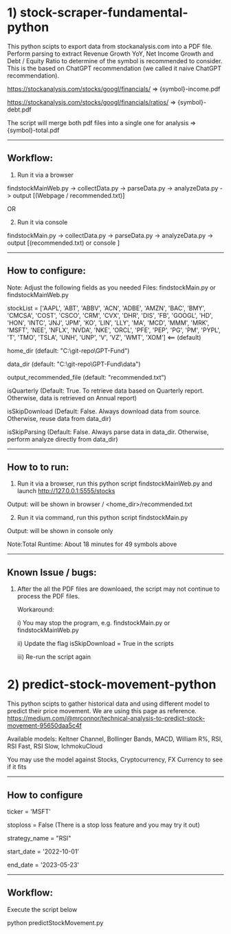 # 1) stock-scraper-fundamental-python
This python scipts to export data from stockanalysis.com into a PDF file. Perform parsing to extract Revenue Growth YoY, Net Income Growth and Debt / Equity Ratio
to determine of the symbol is recommended to consider. This is the based on ChatGPT recommendation (we called it naive ChatGPT recommendation).

https://stockanalysis.com/stocks/googl/financials/  => {symbol}-income.pdf

https://stockanalysis.com/stocks/googl/financials/ratios/ => {symbol}-debt.pdf

The script will merge both pdf files into a single one for analysis => {symbol}-total.pdf

-----------------
Workflow:
-----------------
1. Run it via a browser

findstockMainWeb.py -> collectData.py -> parseData.py -> analyzeData.py -> output [(Webpage / recommended.txt)]  

OR

2. Run it via console

findstockMain.py -> collectData.py -> parseData.py -> analyzeData.py -> output [(recommended.txt) or console ]

-----------------
How to configure:
-----------------
Note: Adjust the following fields as you needed
Files: findstockMain.py or findstockMainWeb.py

stockList = ['AAPL', 'ABT', 'ABBV', 'ACN', 'ADBE', 'AMZN', 'BAC', 'BMY', 'CMCSA', 'COST', 'CSCO', 'CRM', 'CVX', 'DHR', 'DIS', 'FB', 'GOOGL', 'HD', 'HON', 'INTC', 'JNJ', 'JPM', 'KO', 'LIN', 'LLY', 'MA', 'MCD', 'MMM', 'MRK', 'MSFT', 'NEE', 'NFLX', 'NVDA', 'NKE', 'ORCL', 'PFE', 'PEP', 'PG', 'PM', 'PYPL', 'T', 'TMO', 'TSLA', 'UNH', 'UNP', 'V', 'VZ', 'WMT', 'XOM']  <== (default)

home_dir (default: "C:\git-repo\GPT-Fund")

data_dir (default: "C:\git-repo\GPT-Fund\data")

output_recommended_file (default: "recommended.txt")

isQuarterly (Default: True. To retrieve data based on Quarterly report.  Otherwise, data is retrieved on Annual report)

isSkipDownload (Default: False. Always download data from source.  Otherwise, reuse data from data_dir)

isSkipParsing (Default: False. Always parse data in data_dir.  Otherwise, perform analyze directly from data_dir)

-----------------
How to to run:
-----------------
1) Run it via a browser, run this python script findstockMainWeb.py and launch http://127.0.0.1:5555/stocks

Output: will be shown in browser / <home_dir>/recommended.txt

2) Run it via command, run this python script findstockMain.py 

Output: will be shown in console only

Note:Total Runtime: About 18 minutes for 49 symbols above

-------------------
Known Issue / bugs:
-------------------

1.  After the all the PDF files are downloaed, the script may not continue to process the PDF files.
    
    Workaround: 
     
     i) You may stop the program, e.g. findstockMain.py or findstockMainWeb.py
    
     ii) Update the flag isSkipDownload = True in the scripts
     
     iii) Re-run the script again
    


# 2) predict-stock-movement-python
This python scipts to gather historical data and using different model to predict their price movement. We are using this page as reference.
https://medium.com/@mrconnor/technical-analysis-to-predict-stock-movement-95650daa5c4f

Available models: Keltner Channel, Bollinger Bands, MACD, William R%, RSI, RSI Fast, RSI Slow, IchmokuCloud

You may use the model against Stocks, Cryptocurrency, FX Currency to see if it fits

-----------------
How to configure
-----------------
ticker = 'MSFT'

stoploss = False        (There is a stop loss feature and you may try it out)

strategy_name = "RSI"

start_date = '2022-10-01'

end_date = '2023-05-23'

-----------------
Workflow:
-----------------
Execute the script below

python predictStockMovement.py

